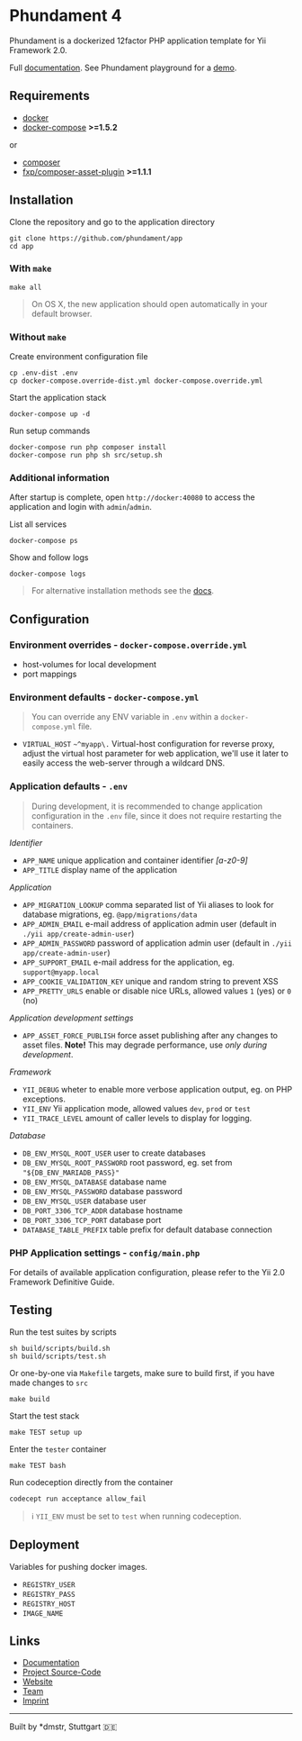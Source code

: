 Phundament 4
============

Phundament is a dockerized 12factor PHP application template for Yii Framework 2.0.

Full [documentation](https://github.com/phundament/docs).
See Phundament playground  for a [demo](https://github.com/phundament/playground).


Requirements
------------

- [docker](https://docs.docker.com/engine/installation/)
- [docker-compose](https://docs.docker.com/compose/) **>=1.5.2**

or

- [composer](https://getcomposer.org/download/)
- [fxp/composer-asset-plugin](https://github.com/francoispluchino/composer-asset-plugin) **>=1.1.1**


Installation
------------

Clone the repository and go to the application directory

    git clone https://github.com/phundament/app
    cd app

### With `make`

    make all
     
> On OS X, the new application should open automatically in your default browser.

### Without `make`

Create environment configuration file    
    
    cp .env-dist .env
    cp docker-compose.override-dist.yml docker-compose.override.yml

Start the application stack

    docker-compose up -d

Run setup commands
    
    docker-compose run php composer install
    docker-compose run php sh src/setup.sh

### Additional information

After startup is complete, open `http://docker:40080` to access the application and login with `admin`/`admin`.

List all services    
    
    docker-compose ps

Show and follow logs    
    
    docker-compose logs

> For alternative installation methods see the [docs](docs/20-installation-composer.md).  



Configuration
-------------

### Environment overrides - `docker-compose.override.yml`

- host-volumes for local development
- port mappings

### Environment defaults - `docker-compose.yml`

> You can override any ENV variable in `.env` within a `docker-compose.yml` file.
     
 - `VIRTUAL_HOST` `~^myapp\.` Virtual-host configuration for reverse proxy, adjust the virtual host parameter 
    for web application, we'll use it later to easily access the web-server through a wildcard DNS.

### Application defaults - `.env`

> During development, it is recommended to change application configuration in the `.env` file, since it does not require restarting the containers. 

*Identifier*

 - `APP_NAME` unique application and container identifier *[a-z0-9]*
 - `APP_TITLE` display name of the application

*Application*
 
 - `APP_MIGRATION_LOOKUP` comma separated list of Yii aliases to look for database migrations, eg. `@app/migrations/data`
 - `APP_ADMIN_EMAIL` e-mail address of application admin user (default in `./yii app/create-admin-user`)
 - `APP_ADMIN_PASSWORD` password of application admin user (default in `./yii app/create-admin-user`)
 - `APP_SUPPORT_EMAIL` e-mail address for the application, eg. `support@myapp.local`
 - `APP_COOKIE_VALIDATION_KEY` unique and random string to prevent XSS
 - `APP_PRETTY_URLS` enable or disable nice URLs, allowed values `1` (yes) or `0` (no)

*Application development settings*

 - `APP_ASSET_FORCE_PUBLISH` force asset publishing after any changes to asset files. **Note!** This may degrade performance, use *only during development*.

*Framework*
 
 - `YII_DEBUG` wheter to enable more verbose application output, eg. on PHP exceptions.
 - `YII_ENV` Yii application mode, allowed values `dev`, `prod` or `test`
 - `YII_TRACE_LEVEL` amount of caller levels to display for logging.
 
*Database*
 
 - `DB_ENV_MYSQL_ROOT_USER` user to create databases
 - `DB_ENV_MYSQL_ROOT_PASSWORD` root password, eg. set from `"${DB_ENV_MARIADB_PASS}"`
 - `DB_ENV_MYSQL_DATABASE` database name
 - `DB_ENV_MYSQL_PASSWORD` database password
 - `DB_ENV_MYSQL_USER` database user
 - `DB_PORT_3306_TCP_ADDR` database hostname
 - `DB_PORT_3306_TCP_PORT` database port
 - `DATABASE_TABLE_PREFIX` table prefix for default database connection


### PHP Application settings - `config/main.php`

For details of available application configuration, please refer to the Yii 2.0 Framework Definitive Guide. 


Testing
-------

Run the test suites by scripts

    sh build/scripts/build.sh
    sh build/scripts/test.sh

Or one-by-one via `Makefile` targets, make sure to build first, if you have made changes to `src`

    make build
    
Start the test stack    
    
    make TEST setup up 

Enter the `tester` container    
    
    make TEST bash

Run codeception directly from the container

    codecept run acceptance allow_fail

> :information_source: `YII_ENV` must be set to `test` when running codeception.


Deployment
----------

Variables for pushing docker images.

- `REGISTRY_USER`
- `REGISTRY_PASS`
- `REGISTRY_HOST`
- `IMAGE_NAME`


Links
-----

- [Documentation](https://github.com/phundament/docs)
- [Project Source-Code](https://github.com/phundament/app)
- [Website](http://phundament.com)
- [Team](https://github.com/orgs/phundament/teams)
- [Imprint](http://herzogkommunikation.de/de/impressum-7.html)

-----------

Built by *dmstr, Stuttgart :de:

